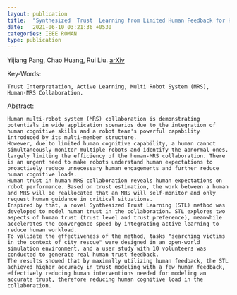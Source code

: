 ```yaml
---
layout: publication
title:  "Synthesized  Trust  Learning from Limited Human Feedback for Human-Load-Reduced Multi-Robot Deployments"
date:   2021-06-10 03:21:36 +0530
categories: IEEE ROMAN
type: publication
---
```

Yijiang Pang, Chao Huang, Rui Liu. [arXiv][arXiv]

Key-Words:

    Trust Interpretation, Active Learning, Multi Robot System (MRS), Human-MRS Collaboration.

Abstract:

    Human multi-robot system (MRS) collaboration is demonstrating potentials in wide application scenarios due to the integration of human cognitive skills and a robot team's powerful capability introduced by its multi-member structure. 
    However, due to limited human cognitive capability, a human cannot simultaneously monitor multiple robots and identify the abnormal ones, largely limiting the efficiency of the human-MRS collaboration. There is an urgent need to make robots understand human expectations to proactively reduce unnecessary human engagements and further reduce human cognitive loads. 
    Human trust in human MRS collaboration reveals human expectations on robot performance. Based on trust estimation, the work between a human and MRS will be reallocated that an MRS will self-monitor and only request human guidance in critical situations.
    Inspired by that, a novel Synthesized Trust Learning (STL) method was developed to model human trust in the collaboration. STL explores two aspects of human trust (trust level and trust preference), meanwhile accelerates the convergence speed by integrating active learning to reduce human workload. 
    To validate the effectiveness of the method, tasks "searching victims in the context of city rescue" were designed in an open-world simulation environment, and a user study with 10 volunteers was conducted to generate real human trust feedback.
    The results showed that by maximally utilizing human feedback, the STL achieved higher accuracy in trust modeling with a few human feedback, effectively reducing human interventions needed for modeling an accurate trust, therefore reducing human cognitive load in the collaboration.

[arXiv]: https://arxiv.org/abs/2104.03151
